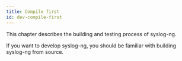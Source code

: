 ```yaml
---
title: Compile first
id: dev-compile-first
---
```


This chapter describes the building and testing process of syslog-ng.

If you want to develop syslog-ng, you should be familiar with building syslog-ng
from source.
